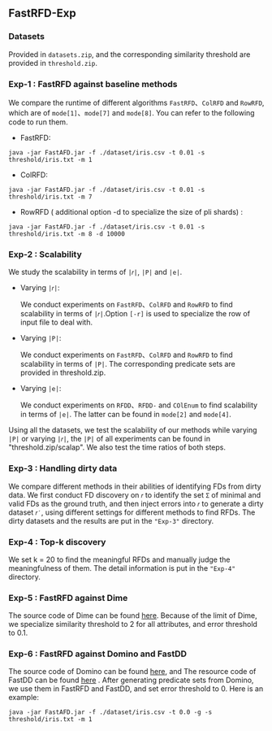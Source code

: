 ## FastRFD-Exp

### Datasets

Provided in `datasets.zip`, and the corresponding similarity threshold are provided in `threshold.zip`.

### Exp-1 : FastRFD against baseline methods

We compare the runtime of different algorithms `FastRFD`、`ColRFD` and `RowRFD`, which are of `mode[1]`、`mode[7]` and `mode[8]`. You can refer to the following code to run them.

-  FastRFD:

```
java -jar FastAFD.jar -f ./dataset/iris.csv -t 0.01 -s threshold/iris.txt -m 1
```

- ColRFD:

```
java -jar FastAFD.jar -f ./dataset/iris.csv -t 0.01 -s threshold/iris.txt -m 7
```

- RowRFD ( additional option -d to specialize the size of pli shards) :

```
java -jar FastAFD.jar -f ./dataset/iris.csv -t 0.01 -s threshold/iris.txt -m 8 -d 10000
```

### Exp-2 :  Scalability

We study the scalability in terms of `|𝑟|`, `|P|` and `|e|`. 

- Varying `|𝑟|`:

  We conduct experiments on `FastRFD`、`ColRFD` and `RowRFD` to find scalability in terms of `|𝑟|`.Option `[-r]` is used to specialize the row of input file to deal with.

- Varying `|P|`:

  We conduct experiments on `FastRFD`、`ColRFD` and `RowRFD` to find scalability in terms of `|P|`. The corresponding predicate sets are provided in  threshold.zip.

- Varying `|e|`:

  We conduct experiments on `RFDD`、`RFDD-` and `COlEnum` to find scalability in terms of `|e|`. The latter can be found in `mode[2]` and `mode[4]`.

Using all the datasets, we test the scalability
of our methods while varying `|P|` or varying `|𝑟|`, the `|P|` of all experiments can be found in "threshold.zip/scalap". We also test the time ratios of both steps.


### Exp-3 : Handling dirty data

We compare different methods in their abilities of identifying FDs from dirty data. We first conduct FD discovery on `𝑟` to identify the set `Σ` of minimal and valid FDs as the ground truth, and then inject errors into `𝑟` to generate a dirty dataset `𝑟′`, using different settings for different methods to find RFDs. The dirty datasets and the results are put in the `"Exp-3"` directory.

### Exp-4 : Top-k discovery

We set k = 20 to find the meaningful RFDs and manually judge the meaningfulness of them. The detail information is put in the `"Exp-4"` directory.

### Exp-5 : FastRFD against Dime

The source code of Dime can be found [here](https://dastlab.github.io/dime/). Because of the limit of Dime, we specialize similarity threshold to 2 for all attributes, and error threshold to 0.1.

### Exp-6 : FastRFD against Domino and FastDD

The source code of Domino can be found [here](https://dast-unisa.github.io/Domino-SW/), and The resource code of FastDD can be found [here](https://github.com/TristonK/FastDD) . After generating predicate sets from Domino, we use them in FastRFD and FastDD, and set error threshold to 0. Here is an example:

```
java -jar FastAFD.jar -f ./dataset/iris.csv -t 0.0 -g -s threshold/iris.txt -m 1
```
